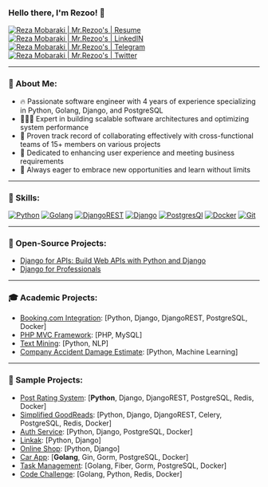### Hello there, I'm Rezoo! 👋

[![Reza Mobaraki | Mr.Rezoo's | Resume](https://img.shields.io/badge/Resume-000000?style=for-the-badge&logo=resume&logoColor=white)](https://flowcv.com/resume/3tcgks0hub)
[![Reza Mobaraki | Mr.Rezoo's | LinkedIN](https://img.shields.io/badge/LinkedIn-0077B5?style=for-the-badge&logo=linkedin&logoColor=white)](https://www.linkedin.com/in/mrrezoo)
[![Reza Mobaraki | Mr.Rezoo's | Telegram](https://img.shields.io/badge/Telegram-2CA5E0?style=for-the-badge&logo=telegram&logoColor=white)](https://t.me/MR_Rezoo)
[![Reza Mobaraki | Mr.Rezoo's | Twitter](https://img.shields.io/badge/mr_rezoo-000000?style=for-the-badge&logo=X&logoColor=white)](https://twitter.com/Mr_Rezoo)

---

### 🤝 About Me:

- 🔥 Passionate software engineer with 4 years of experience specializing in Python, Golang, Django, and PostgreSQL
- 👨🏻‍💻 Expert in building scalable software architectures and optimizing system performance
- 🤝 Proven track record of collaborating effectively with cross-functional teams of 15+ members on various projects
- 📄 Dedicated to enhancing user experience and meeting business requirements
- 💎 Always eager to embrace new opportunities and learn without limits

---

### 🔨 Skills:

[![Python](https://img.shields.io/badge/Python-FFD43B?style=for-the-badge&logo=python&logoColor=darkgreen)](https://www.python.org/)
[![Golang](https://img.shields.io/badge/Golang-%2300ADD8.svg?style=for-the-badge&logo=go&logoColor=white)](https://www.python.org/)
[![DjangoREST](https://img.shields.io/badge/DJANGO-REST-ff1709?style=for-the-badge&logo=django&logoColor=white&color=ff1709&labelColor=gray)](https://www.django-rest-framework.org/)
[![Django](https://img.shields.io/badge/Django-092E20?style=for-the-badge&logo=django&logoColor=green)](https://www.djangoproject.com/)
[![PostgresQl](https://img.shields.io/badge/PostgreSQL-316192?style=for-the-badge&logo=postgresql&logoColor=white)](https://www.postgresql.org/)
[![Docker](https://img.shields.io/badge/Docker-2CA5E0?style=for-the-badge&logo=docker&logoColor=white)](https://www.docker.com/)
[![Git](https://img.shields.io/badge/Git-F05032?style=for-the-badge&logo=git&logoColor=white)](https://git-scm.com/)

---

### 🌟 Open-Source Projects:

- [Django for APIs: Build Web APIs with Python and Django](https://github.com/ftg-iran/dfa-persian)
- [Django for Professionals](https://github.com/mthri/dfp-persian)

---

### 🎓 Academic Projects:

- [Booking.com Integration](https://github.com/MrRezoo/booking): [Python, Django, DjangoREST, PostgreSQL, Docker]
- [PHP MVC Framework](https://github.com/MrRezoo/php-mvc-framework): [PHP, MySQL]
- [Text Mining](https://github.com/MrRezoo/TextMining-NLP/): [Python, NLP]
- [Company Accident Damage Estimate](https://github.com/MrRezoo/insurance-company/): [Python, Machine Learning]

---

### 🚀 Sample Projects:
- [Post Rating System](https://github.com/MrRezoo/post-rating-system): [**Python**, Django, DjangoREST, PostgreSQL, Redis, Docker]
- [Simplified GoodReads](https://github.com/MrRezoo/simple-goodreads): [Python, Django, DjangoREST, Celery, PostgreSQL, Redis, Docker]
- [Auth Service](https://github.com/MrRezoo/Django-Authentication-Service): [Python, Django, PostgreSQL, Docker]
- [Linkak](https://github.com/jamedadi/linkak): [Python, Django]
- [Online Shop](https://github.com/MrRezoo/django-online-shop): [Python, Django]
- [Car App](https://github.com/MrRezoo/CarApp): [**Golang**, Gin, Gorm, PostgreSQL, Docker]
- [Task Management](https://github.com/MrRezoo/TaskManagement): [Golang, Fiber, Gorm, PostgreSQL, Docker]
- [Code Challenge](https://github.com/MrRezoo/code-challenge): [Golang, Python, Redis, Docker]
